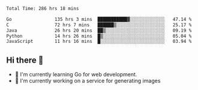 <!--START_SECTION:waka-->

```txt
Total Time: 286 hrs 18 mins

Go                135 hrs 3 mins  ███████████▓░░░░░░░░░░░░░   47.14 %
C                 72 hrs 7 mins   ██████▒░░░░░░░░░░░░░░░░░░   25.17 %
Java              26 hrs 20 mins  ██▒░░░░░░░░░░░░░░░░░░░░░░   09.19 %
Python            14 hrs 26 mins  █▒░░░░░░░░░░░░░░░░░░░░░░░   05.04 %
JavaScript        11 hrs 16 mins  █░░░░░░░░░░░░░░░░░░░░░░░░   03.94 %
```

<!--END_SECTION:waka-->

## Hi there 👋
- 🌱 I'm currently learning Go for web development.
- 🔭 I'm currently working on a service for generating images 

<!--
**prorok210/prorok210** is a ✨ _special_ ✨ repository because its `README.md` (this file) appears on your GitHub profile.

Here are some ideas to get you started:

- 🔭 I’m currently working on ...
- 🌱 I’m currently learning ...
- 👯 I’m looking to collaborate on ...
- 🤔 I’m looking for help with ...
- 💬 Ask me about ...
- 📫 How to reach me: ...
- 😄 Pronouns: ...
- ⚡ Fun fact: ...
-->
